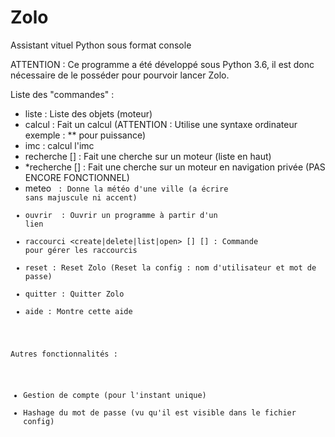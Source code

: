 # Zolo
Assistant vituel Python sous format console

ATTENTION : Ce programme a été développé sous Python 3.6, il est donc nécessaire de le posséder pour pourvoir lancer Zolo.

Liste des "commandes" :
- liste <objet>: Liste des objets (moteur)
- calcul <calcul> : Fait un calcul (ATTENTION : Utilise une syntaxe ordinateur exemple : ** pour puissance)
- imc <poids> <taille> : calcul l'imc
- recherche [<moteur>] <recherche> : Fait une cherche sur un moteur (liste en haut)
- *recherche [<moteur>] <recherche> : Fait une cherche sur un moteur en navigation privée (PAS ENCORE FONCTIONNEL)
- meteo <ville> <code postal> : Donne la météo d'une ville (a écrire sans majuscule ni accent)
- ouvrir <lien programme> : Ouvrir un programme à partir d'un lien
- raccourci <create|delete|list|open> [<nom>] [<url>] : Commande pour gérer les raccourcis
- reset : Reset Zolo (Reset la config : nom d'utilisateur et mot de passe)
- quitter : Quitter Zolo
- aide : Montre cette aide
  
Autres fonctionnalités :
- Gestion de compte (pour l'instant unique)
- Hashage du mot de passe (vu qu'il est visible dans le fichier config)
